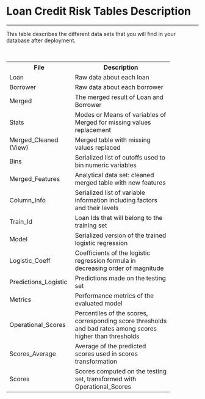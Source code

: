 
# Loan Credit Risk Tables Description
--------------------------
 This table describes the different data sets that you will find in your database after deployment. 

<table style="width:85%">
   <tr>
    <th>File</th>
    <th>Description</th>
  </tr>
  <tr>
    <td>Loan</td>
    <td>Raw data about each loan </td>
  </tr>
    <tr>
    <td>Borrower</td>
    <td>Raw data about each borrower </td>
  </tr>
    <tr>
    <td>Merged</td>
    <td>The merged result of Loan and Borrower </td>
  </tr>
  <tr>
    <td>Stats</td>
    <td>Modes or Means of variables of Merged for missing values replacement</td>
  </tr>
  <tr>
    <td>Merged_Cleaned (View)</td>
    <td>Merged table with missing values replaced</td>
  </tr>
    <tr>
    <td>Bins</td>
    <td>Serialized list of cutoffs used to bin numeric variables</td>
  </tr>
  <tr>
    <td>Merged_Features</td>
    <td>Analytical data set: cleaned merged table with new features</td>
  </tr>
    <tr>
    <td>Column_Info</td>
    <td>Serialized list of variable information including factors and their levels</td>
  </tr>
    <tr>
    <td>Train_Id</td>
    <td>Loan Ids that will belong to the training set</td>
  </tr>
    <tr>
    <td>Model</td>
    <td>Serialized version of the trained logistic regression</td>
  </tr>
    <tr>
    <td>Logistic_Coeff</td>
    <td>Coefficients of the logistic regression formula in decreasing order of magnitude</td>
  </tr>
    <tr>
    <td>Predictions_Logistic</td>
    <td>Predictions made on the testing set</td>
  </tr>
    <tr>
    <td>Metrics</td>
    <td>Performance metrics of the evaluated model</td>
  </tr>
    <tr>
    <td>Operational_Scores</td>
    <td>Percentiles of the scores, corresponding score thresholds and bad rates among scores higher than thresholds</td>
  </tr>
    <tr>
    <td>Scores_Average</td>
    <td>Average of the predicted scores used in scores transformation</td>
  </tr>
    <tr>
    <td>Scores</td>
    <td>Scores computed on the testing set, transformed with Operational_Scores</td>
  </tr>
</table>
